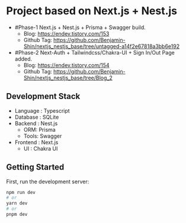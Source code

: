 # Project based on Next.js + Nest.js 

* #Phase-1 Next.js + Nest.js + Prisma + Swagger build.
  * Blog: https://endev.tistory.com/153
  * Github Tag: https://github.com/Benjamin-Shin/nextjs_nestjs_base/tree/untagged-a14f2e67818a3bb6e192
* #Phase-2 Next-Auth + Tailwindcss/Chakra-UI + Sign In/Out Page added.
  * Blog: https://endev.tistory.com/154
  * Github Tag: https://github.com/Benjamin-Shin/nextjs_nestjs_base/tree/Blog_2


## Development Stack

* Language : Typescript
* Database : SQLite
* Backend : Nest.js
  * ORM: Prisma
  * Tools: Swagger
* Frontend : Next.js
  * UI : Chakra UI


## Getting Started

First, run the development server:

```bash
npm run dev
# or
yarn dev
# or
pnpm dev
```